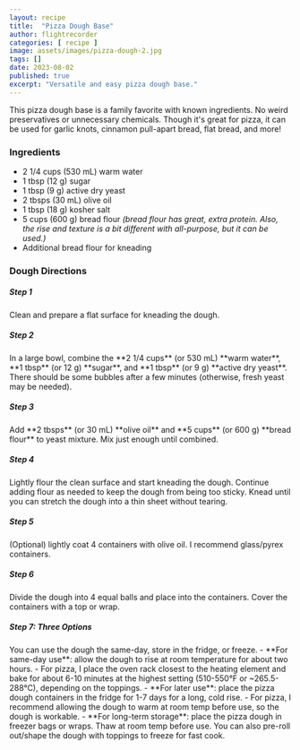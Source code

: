 ```yaml
---
layout: recipe
title:  "Pizza Dough Base"
author: flightrecorder
categories: [ recipe ]
image: assets/images/pizza-dough-2.jpg
tags: []
date: 2023-08-02
published: true
excerpt: "Versatile and easy pizza dough base."
---
```


This pizza dough base is a family favorite with known ingredients.  No weird preservatives or unnecessary chemicals.  Though it's great for pizza, it can be used for garlic knots, cinnamon pull-apart bread, flat bread, and more!

### Ingredients

- 2 1/4 cups (530 mL) warm water
- 1 tbsp (12 g) sugar
- 1 tbsp (9 g) active dry yeast
- 2 tbsps (30 mL) olive oil
- 1 tbsp (18 g) kosher salt
- 5 cups (600 g) bread flour *(bread flour has great, extra protein.  Also, the rise and texture is a bit different with all-purpose, but it can be used.)*
- Additional bread flour for kneading

### Dough Directions

<h5 class="mb-1">Step 1</h5>
Clean and prepare a flat surface for kneading the dough.

<h5 class="mb-1">Step 2</h5>
In a large bowl, combine the **2 1/4 cups** (or 530 mL) **warm water**, **1 tbsp** (or 12 g) **sugar**, and **1 tbsp** (or 9 g) **active dry yeast**.  There should be some bubbles after a few minutes (otherwise, fresh yeast may be needed).

<h5 class="mb-1">Step 3</h5>
Add **2 tbsps** (or 30 mL) **olive oil** and **5 cups** (or 600 g) **bread flour** to yeast mixture.  Mix just enough until combined.

<h5 class="mb-1">Step 4</h5>
Lightly flour the clean surface and start kneading the dough.  Continue adding flour as needed to keep the dough from being too sticky.  Knead until you can stretch the dough into a thin sheet without tearing.

<h5 class="mb-1">Step 5</h5>
(Optional) lightly coat 4 containers with olive oil.  I recommend glass/pyrex containers.

<h5 class="mb-1">Step 6</h5>
Divide the dough into 4 equal balls and place into the containers.  Cover the containers with a top or wrap.

<h5 class="mb-1">Step 7: Three Options</h5>
You can use the dough the same-day, store in the fridge, or freeze.
- **For same-day use**: allow the dough to rise at room temperature for about two hours.
    - For pizza, I place the oven rack closest to the heating element and bake for about 6-10 minutes at the highest setting (510-550°F or ~265.5-288°C), depending on the toppings.
- **For later use**: place the pizza dough containers in the fridge for 1-7 days for a long, cold rise.
    - For pizza, I recommend allowing the dough to warm at room temp before use, so the dough is workable.
- **For long-term storage**: place the pizza dough in freezer bags or wraps.  Thaw at room temp before use.  You can also pre-roll out/shape the dough with toppings to freeze for fast cook.



